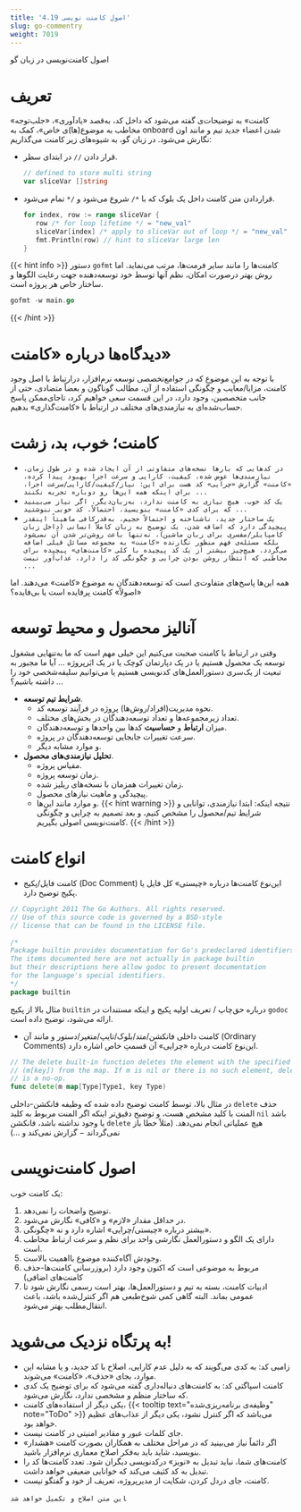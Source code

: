 ```yaml
---
title: '4.19 اصول کامنت نویسی'
slug: go-commentry
weight: 7019
---
```


اصول کامنت‌نویسی در زبان گو
# تعریف
«کامنت» به توضیحات‌ی گفته می‌شود که داخل کد، به‌قصد «یادآوری»، «جلب‌توجه مخاطب به موضوع‌(ها)ی خاص»، کمک به onboard شدن اعضاء جدید تیم و مانند اون نگارش می‌شود. در زبان گو، به شیوه‌های زیر کامنت می‌گذاریم:
- قرار دادن `//` در ابتدای سطر.
	```go
	// defined to store multi string  
	var sliceVar []string
	````

-  قراردادن متن کامنت داخل یک بلوک که با  `*/`  شروع می‌شود و `/*` تمام می‌شود.
	```go
	for index, row := range sliceVar {  
	   row /* for loop lifetime */ = "new_val"  
	   sliceVar[index] /* apply to sliceVar out of loop */ = "new_val"  
	   fmt.Println(row) // hint to sliceVar large len  
	}
	````
{{< hint info >}}
دستور ‍`gofmt` کامنت‌ها را مانند سایر فرمت‌ها، مرتب می‌نماید. اما روش بهتر درصورت امکان، نظم آنها توسط خود توسعه‌دهنده جهت رعایت الگوها و ساختار خاص هر پروژه است.
```go
gofmt -w main.go
```


{{< /hint >}}
#  دیدگاه‌ها درباره «کامنت»
با توجه به این موضوع که در جوامع‌تخصصی توسعه نرم‌افزار، درارتباط با اصل وجود کامنت، مزایا/معایب و چگونگی استفاده از آن، مطالب گوناگون و بعضاً متضادی، حتی از جانب متخصصین، وجود دارد، در این قسمت سعی خواهیم کرد، تاجای‌ممکن پاسخ حساب‌شده‌ای به نیازمندی‌های مختلف در ارتباط با «کامنت‌گذاری» بدهیم.

# کامنت؛ خوب، بد، زشت
- `در کدهایی که بارها نسخه‌های متفاوتی از آن ایجاد شده و در طول زمان، نیازمندی‌ها عوض شده، کیفیت، کارایی و سرعت اجرا بهبود پیدا کرده، «کامنت» گزارش «چرایی» کد هست برای این: نیاز/کیفیت/کارایی/سرعت اجرا، برای اینکه همه این‌ها رو دوباره تجربه نکنند ...`
- `یک کد خوب، هیچ نیازی به کامنت ندارد، به‌زبان‌دیگر، اگر نیاز می‌بینید که برای کدی «کامنت» بنویسید، احتمالاً، کد خوبی ننوشتید ...`
- `یک ساختار جدید، ناشناخته و احتمالاً حجیم، به‌قدر‌کافی ماهیتاً اینقدر پیچیدگی دارد که اضافه شدن، یک توضیح به زبان کاملاً انسانی (داخل زبان کامپایلر/مفسری برای زبان ماشین)، نه‌تنها باعث روشن‌تر شدن آن نمی‌شود بلکه مسئله‌ی فهم منظور نگارنده «کامنت» به مجموعه مسائل قبلی اضافه می‌گردد. هیچ‌چیز بیشتر از یک کد پیچیده با کلی «کامنت‌های» پیچیده برای مخاطبی که انتظار روشن بودن چرایی و چگونگی کد را دارد، عذاب‌آور نیست ... `

همه این‌ها پاسخ‌های متفاوت‌ی است که توسعه‌دهندگان به موضوع «کامنت» می‌دهند. اما «اصولاً» کامنت پرفایده است یا بی‌فایده؟
# آنالیز محصول و محیط توسعه
وقتی در ارتباط با کامنت صحبت می‌کنیم این خیلی مهم است که ما به‌تنهایی مشغول توسعه یک محصول هستیم یا در یک دپارتمان کوچک یا در یک ابَرپروژه ... آیا ما مجبور به تبعیت از یک‌سری دستورالعمل‌های کدنویسی هستیم یا می‌توانیم سلیقه‌شخصی خود را داشته باشیم؟ ... 
- **شرایط تیم توسعه**.
	- نحوه مدیریت(افراد/روش‌ها) پروژه در فرآیند توسعه کد.
	- تعداد زیرمجموعه‌ها و تعداد توسعه‌دهندگان در بخش‌های مختلف.
	- میزان **ارتباط** و **حساسیت** کدها بین واحدها و توسعه‌دهندگان.
	- سرعت تغییرات جابجایی توسعه‌دهندگان در پروژه.
	- و موارد مشابه دیگر.
- **تحلیل نیازمندی‌های محصول**.
	- مقیاس پروژه.
	- زمان توسعه پروژه.
	- زمان تغییرات همزمان با نسخه‌های ریلیز شده.
	- پیچیدگی و ماهیت نیازهای محصول.
	- و موارد مانند این‌ها.
{{< hint warning >}}
نتیجه اینکه: ابتدا نیازمندی، توانایی و شرایط تیم/محصول را مشخص کنیم، و بعد تصمیم به چرایی و چگونگی کامنت‌نویسی اصولی بگیریم.
{{< /hint >}}

# انواع کامنت
- کامنت فایل/پکیج (Doc Comment)
		این‌نوع کامنت‌ها درباره «چیستی» کل فایل یا پکیج توضیح دارد.
```go
// Copyright 2011 The Go Authors. All rights reserved.  
// Use of this source code is governed by a BSD-style  
// license that can be found in the LICENSE file.  
  
/*  
Package builtin provides documentation for Go's predeclared identifiers.  
The items documented here are not actually in package builtin  
but their descriptions here allow godoc to present documentation  
for the language's special identifiers.  
*/  
package builtin
```
  مثال بالا از پکیج `builtin` درباره حق‌چاپ / تعریف اولیه پکیج  و اینکه مستندات در `godoc` ارائه می‌شود، توضیح داده است.
  
- کامنت داخلی فانکشن/متد/بلوک/تایپ/متغیر/دستور و مانند آن (Ordinary Comments)
		این‌نوع کامنت درباره «چرایی» آن قسمتِ خاص اشاره دارد.

```go
// The delete built-in function deletes the element with the specified key  
// (m[key]) from the map. If m is nil or there is no such element, delete  
// is a no-op.  
func delete(m map[Type]Type1, key Type)
```
در مثال بالا، توسط کامنت توضیح داده شده که وظیفه فانکشن-داخلی `delete` حذف المنت با کلید مشخص  هست، و توضیح دقیق‌تر اینکه اگر المنت مربوط به کلید `nil` باشد یا وجود نداشته باشد، فانکشن `delete` هیچ عملیاتی انجام نمی‌دهد. (مثلاً خطا باز نمی‌گرداند − گزارش نمی‌کند و ...)

# اصول کامنت‌نویسی
یک کامنت خوب:

1. توضیح واضحات را نمی‌دهد.
2. در حداقل مقدار «لازم» و «کافی» نگارش می‌شود.
3. بیشتر درباره «چیستی/چرایی» اشاره دارد و نه «چگونگی».
4. دارای یک الگو و دستورالعمل نگارشی واحد برای نظم و سرعت ارتباط مخاطب است.
5. وجودش آگاه‌کننده موضوع بااهمیت بالاست.
6. مربوط به موضوعی است که اکنون وجود دارد (بروزرسانی کامنت‌ها-حذف کامنت‌های اضافی)
7. ادبیات کامنت، بسته به تیم و دستورالعمل‌ها، بهتر است رسمی نگارش شود تا عمومی بماند. البته گاهی کمی شوخ‌طبعی هم اگر کنترل‌شده باشد، باعث انتقال‌مطلب بهتر می‌شود.

# به پرتگاه نزدیک می‌شوید!
- زامبی کد: به کدی می‌گویند که به دلیل عدم کارایی، اصلاح با کد جدید، و یا مشابه این موارد، بجای «حذف»، «کامنت» می‌شوند.
- کامنت اسپاگتی کد: به کامنت‌های دنباله‌داری گفته می‌شود که برای توضیح یک کدی که ساختار منظم و مشخصی ندارد، نگارش می‌شود.
- یکی دیگر از استفاده‌های کامنت، {{< tooltip text="وظیفه‌ی برنامه‌ریزی‌شده" note="ToDo" >}} می‌باشد که اگر کنترل نشود، یکی دیگر از عذاب‌های عظیم خواهد بود.
- جای کلمات عبور و مقادیر امنیتی در کامنت نیست.
- اگر دائماً نیاز می‌بینید که در مراحل مختلف به همکاران بصورت کامنت «هشدار» بنویسید، شاید باید به‌فکر اصلاح معماری نرم‌افزار باشید.
- کامنت‌های شما، نباید تبدیل به «نویز» درکدنویسی دیگران شود. تعدد کامنت‌ها کد را تبدیل به کد کثیف می‌کند که خوانایی ضعیفی خواهد داشت.
- کامنت، جای دردل کردن، شکایت از مدیرپروژه، تعریف از خود و گفتگو نیست.

‍`این متن اصلاح و تکمیل خواهد شد`